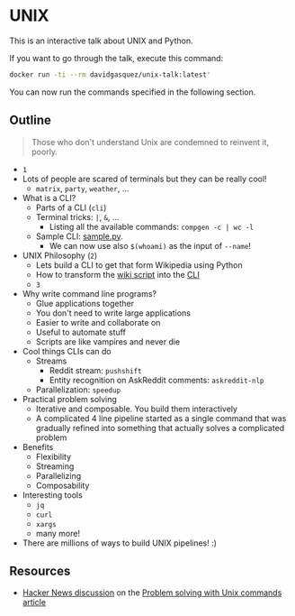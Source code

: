 # UNIX

This is an interactive talk about UNIX and Python.

If you want to go through the talk, execute this command:

```bash
docker run -ti --rm davidgasquez/unix-talk:latest'
```

You can now run the commands specified in the following section.

## Outline

> Those who don't understand Unix are condemned to reinvent it, poorly.

- `1`
- Lots of people are scared of terminals but they can be really cool!
  - `matrix`, `party`, `weather`, ...
- What is a CLI?
  - Parts of a CLI (`cli`)
  - Terminal tricks: `|`, `&`, ...
    - Listing all the available commands: `compgen -c | wc -l`
  - Sample CLI: [sample.py](clis/sample.py).
    - We can now use also `$(whoami)` as the input of `--name`!
- UNIX Philosophy (`2`)
  - Lets build a CLI to get that form Wikipedia using Python
  - How to transform the [wiki script](clis/wiki.py) into the [CLI](clis/wiki.py)
  - `3`
- Why write command line programs?
  - Glue applications together
  - You don't need to write large applications
  - Easier to write and collaborate on
  - Useful to automate stuff
  - Scripts are like vampires and never die
- Cool things CLIs can do
  - Streams
    - Reddit stream: `pushshift`
    - Entity recognition on AskReddit comments: `askreddit-nlp`
  - Parallelization: `speedup`
- Practical problem solving
  - Iterative and composable. You build them interactively
  - A complicated 4 line pipeline started as a single command that was gradually refined into something that actually solves a complicated problem
- Benefits
  - Flexibility
  - Streaming
  - Parallelizing
  - Composability
- Interesting tools
  - `jq`
  - `curl`
  - `xargs`
  - many more!
- There are millions of ways to build UNIX pipelines! :)

## Resources

- [Hacker News discussion](https://news.ycombinator.com/item?id=19160659&utm_term=comment) on the [Problem solving with Unix commands article](http://vegardstikbakke.com/unix/)
